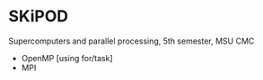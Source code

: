# SKiPOD
Supercomputers and parallel processing, 5th semester, MSU CMC

* OpenMP [using for/task]
* MPI
